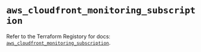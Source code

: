 # `aws_cloudfront_monitoring_subscription`

Refer to the Terraform Registory for docs: [`aws_cloudfront_monitoring_subscription`](https://www.terraform.io/docs/providers/aws/r/cloudfront_monitoring_subscription).
